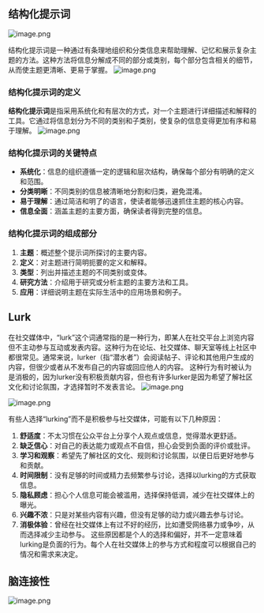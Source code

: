 ## 结构化提示词

![image.png](https://cdn.jsdelivr.net/gh/duanbiao2000/BlogGallery@main/picture/20240609094814.png)


结构化提示词是一种通过有条理地组织和分类信息来帮助理解、记忆和展示复杂主题的方法。这种方法将信息分解成不同的部分或类别，每个部分包含相关的细节，从而使主题更清晰、更易于掌握。
![image.png](https://cdn.jsdelivr.net/gh/duanbiao2000/BlogGallery@main/picture/20240609094825.png)

### 结构化提示词的定义
**结构化提示词**是指采用系统化和有层次的方式，对一个主题进行详细描述和解释的工具。它通过将信息划分为不同的类别和子类别，使复杂的信息变得更加有序和易于理解。
![image.png](https://cdn.jsdelivr.net/gh/duanbiao2000/BlogGallery@main/picture/20240609094910.png)

### 结构化提示词的关键特点
- **系统化**：信息的组织遵循一定的逻辑和层次结构，确保每个部分有明确的定义和范围。
- **分类明晰**：不同类别的信息被清晰地分割和归类，避免混淆。
- **易于理解**：通过简洁和明了的语言，使读者能够迅速抓住主题的核心内容。
- **信息全面**：涵盖主题的主要方面，确保读者得到完整的信息。

### 结构化提示词的组成部分
1. **主题**：概述整个提示词所探讨的主要内容。
2. **定义**：对主题进行简明扼要的定义和解释。
3. **类型**：列出并描述主题的不同类别或变体。
4. **研究方法**：介绍用于研究或分析主题的主要方法和工具。
5. **应用**：详细说明主题在实际生活中的应用场景和例子。



## Lurk
在社交媒体中，“lurk”这个词通常指的是一种行为，即某人在社交平台上浏览内容但不主动参与互动或发表内容。这种行为在论坛、社交媒体、聊天室等线上社区中都很常见。通常来说，lurker（指“潜水者”）会阅读帖子、评论和其他用户生成的内容，但很少或者从不发布自己的内容或回应他人的内容。 这种行为有时被认为是消极的，因为lurker没有积极贡献内容，但也有许多lurker是因为希望了解社区文化和讨论氛围，才选择暂时不发表言论。
![image.png](https://cdn.jsdelivr.net/gh/duanbiao2000/BlogGallery@main/picture/20240609095007.png)


![image.png](https://cdn.jsdelivr.net/gh/duanbiao2000/BlogGallery@main/picture/20240609094944.png)

有些人选择“lurking”而不是积极参与社交媒体，可能有以下几种原因： 
1. **舒适度**：不太习惯在公众平台上分享个人观点或信息，觉得潜水更舒适。 
2. **缺乏信心**：对自己的表达能力或观点不自信，担心会受到负面的评价或批评。 
3. **学习和观察**：希望先了解社区的文化、规则和讨论氛围，以便日后更好地参与和贡献。 
4. **时间限制**：没有足够的时间或精力去频繁参与讨论，选择以lurking的方式获取信息。 
5. **隐私顾虑**：担心个人信息可能会被滥用，选择保持低调，减少在社交媒体上的曝光。 
6. **兴趣不浓**：只是对某些内容有兴趣，但没有足够的动力或兴趣去参与讨论。 
7. **消极体验**：曾经在社交媒体上有过不好的经历，比如遭受网络暴力或争吵，从而选择减少主动参与。 这些原因都是个人的选择和偏好，并不一定意味着lurking是负面的行为。每个人在社交媒体上的参与方式和程度可以根据自己的情况和需求来决定。

## 脑连接性
![image.png](https://cdn.jsdelivr.net/gh/duanbiao2000/BlogGallery@main/picture/20240609094656.png)






